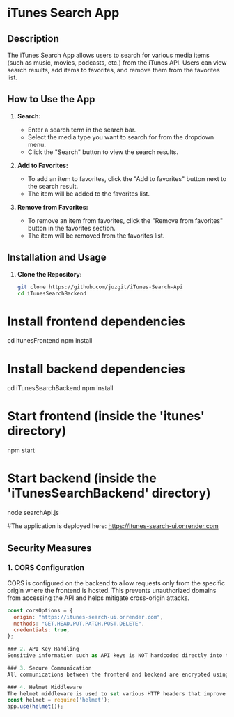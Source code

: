 # iTunes Search App

## Description

The iTunes Search App allows users to search for various media items (such as music, movies, podcasts, etc.) from the iTunes API. Users can view search results, add items to favorites, and remove them from the favorites list.

## How to Use the App

1. **Search:**
   - Enter a search term in the search bar.
   - Select the media type you want to search for from the dropdown menu.
   - Click the "Search" button to view the search results.

2. **Add to Favorites:**
   - To add an item to favorites, click the "Add to favorites" button next to the search result.
   - The item will be added to the favorites list.

3. **Remove from Favorites:**
   - To remove an item from favorites, click the "Remove from favorites" button in the favorites section.
   - The item will be removed from the favorites list.

## Installation and Usage

1. **Clone the Repository:**
   ```bash
   git clone https://github.com/juzgit/iTunes-Search-Api
   cd iTunesSearchBackend

# Install frontend dependencies
cd itunesFrontend
npm install

# Install backend dependencies
cd iTunesSearchBackend
npm install


# Start frontend (inside the 'itunes' directory)
npm start

# Start backend (inside the 'iTunesSearchBackend' directory)
node searchApi.js

#The application is deployed here:
https://itunes-search-ui.onrender.com


## Security Measures

### 1. CORS Configuration

CORS is configured on the backend to allow requests only from the specific origin where the frontend is hosted. This prevents unauthorized domains from accessing the API and helps mitigate cross-origin attacks.

```javascript
const corsOptions = {
  origin: "https://itunes-search-ui.onrender.com",
  methods: "GET,HEAD,PUT,PATCH,POST,DELETE",
  credentials: true,
};

### 2. API Key Handling
Sensitive information such as API keys is NOT hardcoded directly into the source code or exposed in the frontend JavaScript.

### 3. Secure Communication
All communications between the frontend and backend are encrypted using HTTPS.

### 4. Helmet Middleware
The helmet middleware is used to set various HTTP headers that improve the security of the application by preventing common vulnerabilities.
const helmet = require('helmet');
app.use(helmet());
